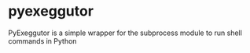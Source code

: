 # pyexeggutor
 PyExeggutor is a simple wrapper for the subprocess module to run shell commands in Python

